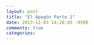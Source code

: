 ```yaml
---
layout: post
title: "El Apagón Parte 1"
date: 2013-12-03 14:28:45 -0500
comments: true
categories: 
---
```

